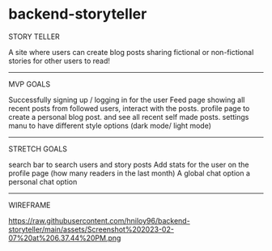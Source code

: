# backend-storyteller

STORY TELLER

A site where users can create blog posts sharing fictional or non-fictional stories for other users to read!

------------------------------------------------------------------------------------------------------------

MVP GOALS

Successfully signing up / logging in for the user
Feed page showing all recent posts from followed users, interact with the posts.
profile page to create a personal blog post. and see all recent self made posts.
settings manu to have different style options (dark mode/ light mode)

------------------------------------------------------------------------------------------------------------

STRETCH GOALS

search bar to search users and story posts
Add stats for the user on the profile page (how many readers in the last month)
A global chat option
a personal chat option

------------------------------------------------------------------------------------------------------------

WIREFRAME

https://raw.githubusercontent.com/hniloy96/backend-storyteller/main/assets/Screenshot%202023-02-07%20at%206.37.44%20PM.png

